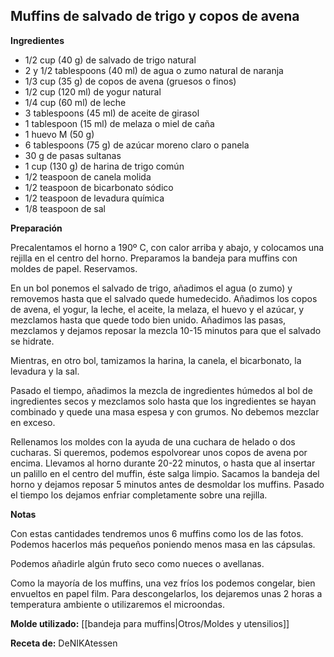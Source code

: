 ## Muffins de salvado de trigo y copos de avena

**Ingredientes**

- 1/2 cup (40 g) de salvado de trigo natural
- 2 y 1/2 tablespoons (40 ml) de agua o zumo natural de naranja
- 1/3 cup (35 g) de copos de avena (gruesos o finos)
- 1/2 cup (120 ml) de yogur natural
- 1/4 cup (60 ml) de leche
- 3 tablespoons (45 ml) de aceite de girasol
- 1 tablespoon (15 ml) de melaza o miel de caña
- 1 huevo M (50 g)
- 6 tablespoons (75 g) de azúcar moreno claro o panela
- 30 g de pasas sultanas
- 1 cup (130 g) de harina de trigo común
- 1/2 teaspoon de canela molida
- 1/2 teaspoon de bicarbonato sódico
- 1/2 teaspoon de levadura química
- 1/8 teaspoon de sal

**Preparación**

Precalentamos el horno a 190º C, con calor arriba y abajo, y colocamos una rejilla en el centro del horno. Preparamos la bandeja para muffins con moldes de papel. Reservamos.

En un bol ponemos el salvado de trigo, añadimos el agua (o zumo) y removemos hasta que el salvado quede humedecido. Añadimos los copos de avena, el yogur, la leche, el aceite, la melaza, el huevo y el azúcar, y mezclamos hasta que quede todo bien unido. Añadimos las pasas, mezclamos y dejamos reposar la mezcla 10-15 minutos para que el salvado se hidrate.

Mientras, en otro bol, tamizamos la harina, la canela, el bicarbonato, la levadura y la sal.

Pasado el tiempo, añadimos la mezcla de ingredientes húmedos al bol de ingredientes secos y mezclamos solo hasta que los ingredientes se hayan combinado y quede una masa espesa y con grumos. No debemos mezclar en exceso.

Rellenamos los moldes con la ayuda de una cuchara de helado o dos cucharas. Si queremos, podemos espolvorear unos copos de avena por encima. Llevamos al horno durante 20-22 minutos, o hasta que al insertar un palillo en el centro del muffin, éste salga limpio. Sacamos la bandeja del horno y dejamos reposar 5 minutos antes de desmoldar los muffins. Pasado el tiempo los dejamos enfriar completamente sobre una rejilla.

**Notas**

Con estas cantidades tendremos unos 6 muffins como los de las fotos. Podemos hacerlos más pequeños poniendo menos masa en las cápsulas.

Podemos añadirle algún fruto seco como nueces o avellanas.

Como la mayoría de los muffins, una vez fríos los podemos congelar, bien envueltos en papel film. Para descongelarlos, los dejaremos unas 2 horas a temperatura ambiente o utilizaremos el microondas.

**Molde utilizado:** [[bandeja para muffins|Otros/Moldes y utensilios]]

**Receta de:** DeNIKAtessen